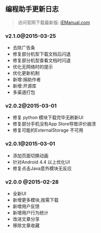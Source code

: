 编程助手更新日志
--------------
> 访问官网下载最新版: [iEManual.com](http://www.iemanual.com/)

### v2.1.0@2015-03-25

* 去除广告条
* 修复部分机型下载文档后闪退
* 修复部分机型查看文档时闪退
* 优化无网络时的提示
* 优化更新机制
* 新增:捐助作者
* 新增:开源库
* 多渠道打包

### v2.0.2@2015-03-01

* 修复 python 模块下载完毕无刷新UI  
* 修复部分手机没有App Store导致评价崩溃 
* 修复可能的ExternalStorage 不可用

### v2.0.1@2015-03-01

* 添加页面切换动画
* 针对Android 4.4 以上优化UI
* 修复点击Java意外模块无反应

### v2.0.0 @2015-02-28

* 全新UI
* 新增更多模块,按需下载
* 新增用户反馈
* 新增用户行为统计
* 改进文章分享
* 移除文章收藏